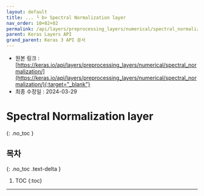 ```yaml
---
layout: default
title: ... └ b> Spectral Normalization layer
nav_order: 10+02+02
permalink: /api/layers/preprocessing_layers/numerical/spectral_normalization/
parent: Keras Layers API
grand_parent: Keras 3 API 문서
---
```


* 원본 링크 : [https://keras.io/api/layers/preprocessing_layers/numerical/spectral_normalization/](https://keras.io/api/layers/preprocessing_layers/numerical/spectral_normalization/){:target="_blank"}
* 최종 수정일 : 2024-03-29

# Spectral Normalization layer
{: .no_toc }

## 목차
{: .no_toc .text-delta }

1. TOC
{:toc}

---

